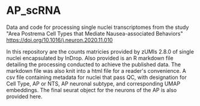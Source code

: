 # AP_scRNA
Data and code for processing single nuclei transcriptomes from the study "Area Postrema Cell Types that Mediate Nausea-associated Behaviors" https://doi.org/10.1016/j.neuron.2020.11.010

In this repository are the counts matricies provided by zUMIs 2.8.0 of single nuclei encapsulated by InDrop. Also provided is an R markdown file detailing the processing conducted to achieve the published data. The markdown file was also knit into a html file for a reader's convenience. A csv file containing metadata for nuclei that pass QC, with designation for Cell Type, AP or NTS, AP neuronal subtype, and corresponding UMAP embeddings. The final seurat object for the neurons of the AP is also provided here.
